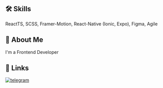 
## 🛠 Skills
ReactTS, SCSS, Framer-Motion, React-Native (Ionic, Expo), Figma, Agile


## 🚀 About Me
I'm a Frontend Developer


## 🔗 Links
[![telegram](https://img.shields.io/badge/telegram-1DA1F2?style=for-the-badge&logo=telegram&logoColor=white)](https://t.me/letrider)

